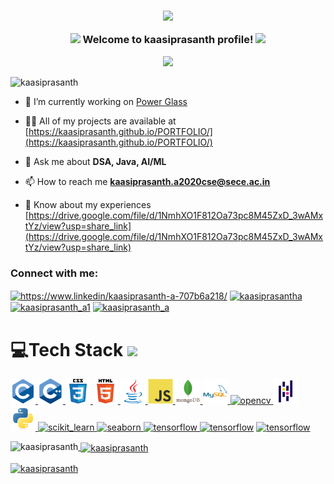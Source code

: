 <h3 align="center">
  
![](https://capsule-render.vercel.app/api?type=waving&color=gradient&height=100&section=header)


  <img src="https://camo.githubusercontent.com/5bbf8ca61ef5f92684489ace45ad6f45984fff87a621040c62b1fe31e3005ff9/687474703a2f2f692e696d6775722e636f6d2f436a34724d72532e676966" width="30">
  Welcome to kaasiprasanth profile!
  <img src="https://media.giphy.com/media/hvRJCLFzcasrR4ia7z/giphy.gif" width="28">
</h3>
<p align="center">
  <a href="https://github.com/CodeWhiteWeb/CodeWhiteWeb"><img src="https://readme-typing-svg.herokuapp.com?color=%2336BCF7&center=true&vCenter=true&lines=Hi+%2C+welcome+to+my+Github+page;I+am+Kaasiprasanth;Competitive+programmer;Web+Developer;AI/ML+Engineer;Effective+presenter;"></a>
</p>


<p align="left"> <img src="https://komarev.com/ghpvc/?username=kaasiprasanth&label=Profile%20views&color=0e75b6&style=flat" alt="kaasiprasanth" /> </p>

- 🔭 I’m currently working on [Power Glass](https://github.com/KAASIPRASANTH/POWER-GLASS)

- 👨‍💻 All of my projects are available at [https://kaasiprasanth.github.io/PORTFOLIO/](https://kaasiprasanth.github.io/PORTFOLIO/)

- 💬 Ask me about **DSA, Java, AI/ML**

- 📫 How to reach me **kaasiprasanth.a2020cse@sece.ac.in**

- 📄 Know about my experiences [https://drive.google.com/file/d/1NmhXO1F812Oa73pc8M45ZxD_3wAMxtYz/view?usp=share_link](https://drive.google.com/file/d/1NmhXO1F812Oa73pc8M45ZxD_3wAMxtYz/view?usp=share_link)

<h3 align="left">Connect with me:</h3>
<p align="left">
<a href="https://linkedin.com/in/https://www.linkedin/kaasiprasanth-a-707b6a218/" target="blank"><img align="center" src="https://raw.githubusercontent.com/rahuldkjain/github-profile-readme-generator/master/src/images/icons/Social/linked-in-alt.svg" alt="https://www.linkedin/kaasiprasanth-a-707b6a218/" height="30" width="40" /></a>
<a href="https://www.codechef.com/users/kaasiprasantha" target="blank"><img align="center" src="https://cdn.jsdelivr.net/npm/simple-icons@3.1.0/icons/codechef.svg" alt="kaasiprasantha" height="30" width="40" /></a>
<a href="https://www.hackerrank.com/kaasiprasanth_a1" target="blank"><img align="center" src="https://raw.githubusercontent.com/rahuldkjain/github-profile-readme-generator/master/src/images/icons/Social/hackerrank.svg" alt="kaasiprasanth_a1" height="30" width="40" /></a>
<a href="https://www.leetcode.com/kaasiprasanth_a" target="blank"><img align="center" src="https://raw.githubusercontent.com/rahuldkjain/github-profile-readme-generator/master/src/images/icons/Social/leet-code.svg" alt="kaasiprasanth_a" height="30" width="40" /></a>
</p>

 
### 
# 💻Tech Stack <img src = "https://media2.giphy.com/media/QssGEmpkyEOhBCb7e1/giphy.gif?cid=ecf05e47a0n3gi1bfqntqmob8g9aid1oyj2wr3ds3mg700bl&rid=giphy.gif" width = 5%>
<p align="left"> <a href="https://www.cprogramming.com/" target="_blank" rel="noreferrer"> <img src="https://raw.githubusercontent.com/devicons/devicon/master/icons/c/c-original.svg" alt="c" width="40" height="40"/> </a> <a href="https://www.w3schools.com/cpp/" target="_blank" rel="noreferrer"> <img src="https://raw.githubusercontent.com/devicons/devicon/master/icons/cplusplus/cplusplus-original.svg" alt="cplusplus" width="40" height="40"/> </a> <a href="https://www.w3schools.com/css/" target="_blank" rel="noreferrer"> <img src="https://raw.githubusercontent.com/devicons/devicon/master/icons/css3/css3-original-wordmark.svg" alt="css3" width="40" height="40"/> </a> <a href="https://www.w3.org/html/" target="_blank" rel="noreferrer"> <img src="https://raw.githubusercontent.com/devicons/devicon/master/icons/html5/html5-original-wordmark.svg" alt="html5" width="40" height="40"/> </a> <a href="https://www.java.com" target="_blank" rel="noreferrer"> <img src="https://raw.githubusercontent.com/devicons/devicon/master/icons/java/java-original.svg" alt="java" width="40" height="40"/> </a> <a href="https://developer.mozilla.org/en-US/docs/Web/JavaScript" target="_blank" rel="noreferrer"> <img src="https://raw.githubusercontent.com/devicons/devicon/master/icons/javascript/javascript-original.svg" alt="javascript" width="40" height="40"/> </a> <a href="https://www.mongodb.com/" target="_blank" rel="noreferrer"> <img src="https://raw.githubusercontent.com/devicons/devicon/master/icons/mongodb/mongodb-original-wordmark.svg" alt="mongodb" width="40" height="40"/> </a> <a href="https://www.mysql.com/" target="_blank" rel="noreferrer"> <img src="https://raw.githubusercontent.com/devicons/devicon/master/icons/mysql/mysql-original-wordmark.svg" alt="mysql" width="40" height="40"/> </a> <a href="https://opencv.org/" target="_blank" rel="noreferrer"> <img src="https://www.vectorlogo.zone/logos/opencv/opencv-icon.svg" alt="opencv" width="40" height="40"/> </a> <a href="https://pandas.pydata.org/" target="_blank" rel="noreferrer"> <img src="https://raw.githubusercontent.com/devicons/devicon/2ae2a900d2f041da66e950e4d48052658d850630/icons/pandas/pandas-original.svg" alt="pandas" width="40" height="40"/> </a> <a href="https://www.python.org" target="_blank" rel="noreferrer"> <img src="https://raw.githubusercontent.com/devicons/devicon/master/icons/python/python-original.svg" alt="python" width="40" height="40"/> </a> <a href="https://scikit-learn.org/" target="_blank" rel="noreferrer"> <img src="https://upload.wikimedia.org/wikipedia/commons/0/05/Scikit_learn_logo_small.svg" alt="scikit_learn" width="40" height="40"/> </a> <a href="https://seaborn.pydata.org/" target="_blank" rel="noreferrer"> <img src="https://seaborn.pydata.org/_images/logo-mark-lightbg.svg" alt="seaborn" width="40" height="40"/> </a> <a href="https://www.tensorflow.org" target="_blank" rel="noreferrer"> <img src="https://www.vectorlogo.zone/logos/tensorflow/tensorflow-icon.svg" alt="tensorflow" width="40" height="40"/> </a>
<a href="https://www.tensorflow.org" target="_blank" rel="noreferrer"> <img src="https://cdn-icons-png.flaticon.com/512/29/29540.png" alt="tensorflow" width="40" height="40"/></a>
<a href="https://www.tensorflow.org" target="_blank" rel="noreferrer"> <img src="https://encrypted-tbn0.gstatic.com/images?q=tbn:ANd9GcRPSF4Jv5cG90K4oDT_bYIbxkJttCaZdfcHAA&usqp=CAU" alt="tensorflow" width="40" height="40"/></p>

<p><img align="left" src="https://github-readme-stats.vercel.app/api/top-langs?username=kaasiprasanth&show_icons=true&locale=en&layout=compact" alt="kaasiprasanth" /></p>

<p>&nbsp;<img align="center" src="https://github-readme-stats.vercel.app/api?username=kaasiprasanth&show_icons=true&locale=en" alt="kaasiprasanth" /></p>

<p><img align="center" src="https://github-readme-streak-stats.herokuapp.com/?user=kaasiprasanth&" alt="kaasiprasanth" /></p>

